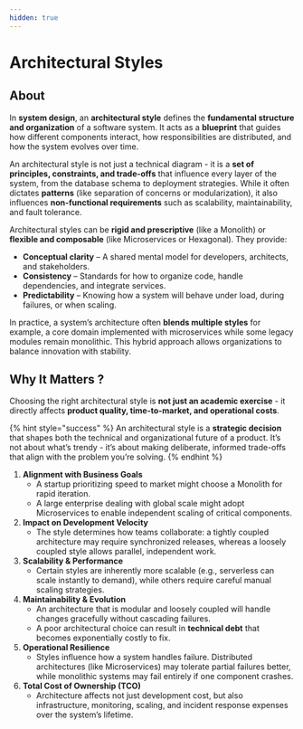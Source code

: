 ```yaml
---
hidden: true
---
```


# Architectural Styles

## About

In **system design**, an **architectural style** defines the **fundamental structure and organization** of a software system. It acts as a **blueprint** that guides how different components interact, how responsibilities are distributed, and how the system evolves over time.

An architectural style is not just a technical diagram - it is a **set of principles, constraints, and trade-offs** that influence every layer of the system, from the database schema to deployment strategies. While it often dictates **patterns** (like separation of concerns or modularization), it also influences **non-functional requirements** such as scalability, maintainability, and fault tolerance.

Architectural styles can be **rigid and prescriptive** (like a Monolith) or **flexible and composable** (like Microservices or Hexagonal). They provide:

* **Conceptual clarity** – A shared mental model for developers, architects, and stakeholders.
* **Consistency** – Standards for how to organize code, handle dependencies, and integrate services.
* **Predictability** – Knowing how a system will behave under load, during failures, or when scaling.

In practice, a system’s architecture often **blends multiple styles** for example, a core domain implemented with microservices while some legacy modules remain monolithic. This hybrid approach allows organizations to balance innovation with stability.

## **Why It Matters ?**

Choosing the right architectural style is **not just an academic exercise** - it directly affects **product quality, time-to-market, and operational costs**.

{% hint style="success" %}
An architectural style is a **strategic decision** that shapes both the technical and organizational future of a product. It’s not about what’s trendy - it’s about making deliberate, informed trade-offs that align with the problem you’re solving.
{% endhint %}

1. **Alignment with Business Goals**
   * A startup prioritizing speed to market might choose a Monolith for rapid iteration.
   * A large enterprise dealing with global scale might adopt Microservices to enable independent scaling of critical components.
2. **Impact on Development Velocity**
   * The style determines how teams collaborate: a tightly coupled architecture may require synchronized releases, whereas a loosely coupled style allows parallel, independent work.
3. **Scalability & Performance**
   * Certain styles are inherently more scalable (e.g., serverless can scale instantly to demand), while others require careful manual scaling strategies.
4. **Maintainability & Evolution**
   * An architecture that is modular and loosely coupled will handle changes gracefully without cascading failures.
   * A poor architectural choice can result in **technical debt** that becomes exponentially costly to fix.
5. **Operational Resilience**
   * Styles influence how a system handles failure. Distributed architectures (like Microservices) may tolerate partial failures better, while monolithic systems may fail entirely if one component crashes.
6. **Total Cost of Ownership (TCO)**
   * Architecture affects not just development cost, but also infrastructure, monitoring, scaling, and incident response expenses over the system’s lifetime.
